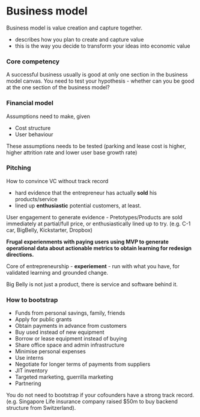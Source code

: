 # Business model

Business model is value creation and capture together.

- describes how you plan to create and capture value
- this is the way you decide to transform your ideas into economic value



### Core competency

A successful business usually is good at only one section in the business model canvas. You need to test your hypothesis - whether can you be good at the one section of the business model?

### Financial model
Assumptions need to make, given 
- Cost structure
- User behaviour

These assumptions needs to be tested (parking and lease cost is higher, higher attrition rate and lower user base growth rate)

### Pitching
How to convince VC without track record
- hard evidence that the entrepreneur has actually **sold** his products/service
- lined up **enthusiastic** potential customers, at least.

User engagement to generate evidence - Pretotypes/Products are sold immediately at partial/full price, or enthusiastically lined up to try. (e.g. C-1 car, BigBelly, Kickstarter, Dropbox)



**Frugal experienments with paying users using MVP to generate operational data about actionable metrics to obtain learning for redesign directions.**

Core of entrepreneurship - **experiement** - run with what you have, for validated learning and grounded change.



Big Belly is not just a product, there is service and software behind it.



### How to bootstrap

- Funds from personal savings, family, friends
- Apply for public grants
- Obtain payments in advance from customers
- Buy used instead of new equipment
- Borrow or lease equipment instead of buying
- Share office space and admin infrastructure
- Minimise personal expenses
- Use interns
- Negotiate for longer terms of payments from suppliers
- JIT inventory
- Targeted marketing, guerrilla marketing
- Partnering

You do not need to bootstrap if your cofounders have a strong track record. (e.g. Singapore Life insurance company raised $50m to buy backend structure from Switzerland).

